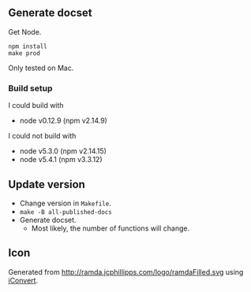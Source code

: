 
## Generate docset

Get Node.

    npm install
    make prod

Only tested on Mac.


### Build setup

I could build with

* node v0.12.9 (npm v2.14.9)

I could not build with

* node v5.3.0 (npm v2.14.15)
* node v5.4.1 (npm v3.3.12)


## Update version

* Change version in `Makefile`.
* `make -B all-published-docs`
* Generate docset.
    * Most likely, the number of functions will change.


## Icon

Generated from <http://ramda.jcphillipps.com/logo/ramdaFilled.svg> using [iConvert](http://iconverticons.com/online/).
